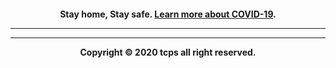 <div style="text-align:center;"><h4>Stay home, Stay safe. <a href="/covid-19">Learn more about COVID-19<a/>.
<hr>
<hr>
<div style="text-align:center;">Copyright © 2020 tcps all right reserved.</div>
